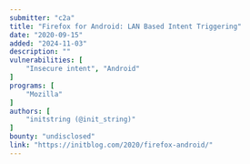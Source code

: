 ```yaml
---
submitter: "c2a"
title: "Firefox for Android: LAN Based Intent Triggering"
date: "2020-09-15"
added: "2024-11-03"
description: ""
vulnerabilities: [
    "Insecure intent", "Android"
]
programs: [
    "Mozilla"
]
authors: [
    "initstring (@init_string)"
]
bounty: "undisclosed"
link: "https://initblog.com/2020/firefox-android/"
---
```




